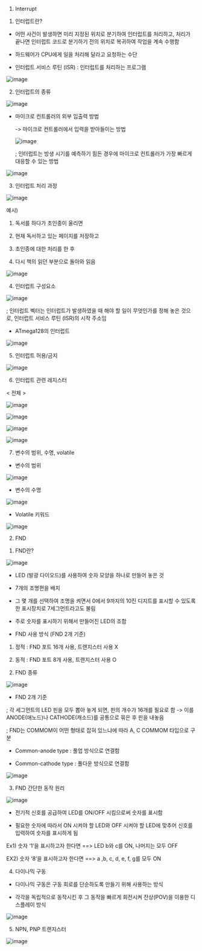 1. Interrupt

1) 인터럽트란?

- 어떤 사건이 발생하면 미리 지정된 위치로 분기하여 인터럽트를 처리하고, 처리가 끝나면 인터럽트 코드로 분기하기 전의 위치로 복귀하여 작업을 계속 수행함

- 하드웨어가 CPU에게 일을 처리해 달라고 요청하는 수단

- 인터럽트 서비스 루틴 (ISR) : 인터럽트를 처리하는 프로그램

![image](https://user-images.githubusercontent.com/87634136/173245574-b48826b3-3626-44b4-bb01-3d5550413f2d.png)


2) 인터럽트의 종류

![image](https://user-images.githubusercontent.com/87634136/173245589-6c7e0cdf-77bb-4ef5-8de9-d067656d3d8e.png)

- 마이크로 컨트롤러의 외부 입출력 방법

   -> 마이크로 컨트롤러에서 입력을 받아들이는 방법
   
    ![image](https://user-images.githubusercontent.com/87634136/173245877-7505c33c-c80a-4d93-ab39-61138f160ca4.png)

   ; 인터럽트는 방생 시기를 예측하기 힘든 경우에 마이크로 컨트롤러가 가장 빠르게 대응할 수 있는 방법

![image](https://user-images.githubusercontent.com/87634136/173245888-3bf0df11-a805-454c-b3b8-454f5736ed39.png)


3) 인터럽트 처리 과정 

![image](https://user-images.githubusercontent.com/87634136/173245622-972994e1-76c2-43fe-96e1-79a7800e4c01.png)

예시)

1. 독서를 하다가 초인종이 울리면

2. 현재 독서하고 있는 페이지를 저장하고

3. 초인종에 대한 처리를 한 후

4. 다시 책의 읽던 부분으로 돌아와 읽음

![image](https://user-images.githubusercontent.com/87634136/173245639-6a5837d6-cb32-4a65-94fb-fe298db772df.png)


4) 인터럽트 구성요소

![image](https://user-images.githubusercontent.com/87634136/173245658-1735dd29-2193-4fcc-b2be-af19e3a7246b.png)

; 인터럽트 벡터는 인터럽트가 발생하였을 때 해야 할 일이 무엇인가를 정해 놓은 것으로, 인터럽트 서비스 루틴 (ISR)의 시작 주소임

- ATmega128의 인터럽트 

![image](https://user-images.githubusercontent.com/87634136/173245680-d3965a3f-0232-4a5e-bbad-dcfcbf7aedee.png)


5) 인터럽트 허용/금지

![image](https://user-images.githubusercontent.com/87634136/173245699-610404b4-1022-4313-8f16-98689d34117e.png)


6) 인터럽트 관련 레지스터

< 전체 >

![image](https://user-images.githubusercontent.com/87634136/173245708-c597a6c8-5c12-49d2-bcd7-ffe1345f30b5.png)

![image](https://user-images.githubusercontent.com/87634136/173245720-527ab5a0-7bce-4145-bb2c-86d5fe7cf48a.png)

![image](https://user-images.githubusercontent.com/87634136/173245729-aaba1ad6-6729-4860-9125-1aaa0cbf98a9.png)

![image](https://user-images.githubusercontent.com/87634136/173245736-b0de157b-6b28-4c84-8e4a-6267f11adb6a.png)


7) 변수의 범위, 수명, volatile

- 변수의 범위

![image](https://user-images.githubusercontent.com/87634136/173245748-b8a7e794-615a-4b3b-aed2-a1694e342d51.png)

- 변수의 수명

![image](https://user-images.githubusercontent.com/87634136/173245758-faaf772e-0735-4ae3-9a68-f4a643c9b819.png)

- Volatile 키워드

![image](https://user-images.githubusercontent.com/87634136/173245763-e6dacec8-a86b-4b4e-bf02-c8b7af037d98.png)



2. FND

1) FND란?

![image](https://user-images.githubusercontent.com/87634136/173245769-dcf7244a-3868-4774-80d1-bedb6ce81df6.png)

- LED (발광 다이오드)를 사용하여 숫자 모양을 하나로 만들어 놓은 것

- 7개의 조명편을 배치

- 그 몇 개를 선택하여 조명을 켜면서 0에서 9까지의 10진 디지트를 표시할 수 있도록 한 표시장치로 7세그먼트라고도 불림

- 주로 숫자를 표시하기 위해서 만들어진 LED의 조합


* FND 사용 방식 (FND 2개 기준)

1. 정적 : FND 포트 16개 사용, 트랜지스터 사용 X

2. 동적 : FND 포트 8개 사용, 트랜지스터 사용 O


2) FND 종류

![image](https://user-images.githubusercontent.com/87634136/173245780-b483fa17-365a-4b2f-86d0-6ecf46f644e4.png)

- FND 2개 기준

; 각 세그먼트의 LED 핀을 모두 뽑아 놓게 되면, 핀의 개수가 16개를 필요로 함 -> 이를 ANODE(애노드)나 CATHODE(캐소드)를 공통으로 묶은 후 핀을 내놓음

; FND는 COMMOM이 어떤 형태로 잡혀 있느냐에 따라 A, C COMMOM 타입으로 구분


* Common-anode type : 풀업 방식으로 연결함

* Common-cathode type : 풀다운 방식으로 연결함

![image](https://user-images.githubusercontent.com/87634136/173245788-2e1c013b-d2ed-45c0-ae07-7c12a2796619.png)


3) FND 간단한 동작 원리

![image](https://user-images.githubusercontent.com/87634136/173245794-1d0a2458-38ba-4107-a101-729abd4fb214.png)

- 전기적 신호를 공급하여 LED를 ON/OFF 시킴으로써 숫자를 표시함

- 필요한 숫자에 따라서 ON 시켜야 할 LED와 OFF 시켜야 할 LED에 맞추어 신호를 입력하여 숫자를 표시하게 됨

Ex1) 숫자 ‘1’을 표시하고자 한다면 ==> LED b와 c를 ON, 나머지는 모두 OFF

EX2) 숫자 ‘8’을 표시하고자 한다면 ==> a ,b, c, d, e, f, g를 모두 ON 


4) 다이나믹 구동

- 다이나믹 구동은 구동 회로를 단순하도록 만들기 위해 사용하는 방식

- 각각을 독립적으로 동작시킨 후 그 동작을 빠르게 회전시켜 잔상(POV)을 이용한 디스플레이 방식 

![image](https://user-images.githubusercontent.com/87634136/173245806-d55ba7be-0be0-4a11-af19-3cf1ad970e9d.png)


5) NPN, PNP 트랜지스터

![image](https://user-images.githubusercontent.com/87634136/173245822-3b157a46-26d4-4874-8889-a7f1fba1cb31.png)
